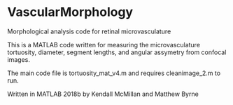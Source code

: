 # VascularMorphology
Morphological analysis code for retinal microvasculature

This is a MATLAB code written for measuring the microvasculature tortuosity, diameter, segment lengths, and angular assymetry from confocal images. 

The main code file is tortuosity_mat_v4.m and requires cleanimage_2.m to run. 

Written in MATLAB 2018b by Kendall McMillan and Matthew Byrne
